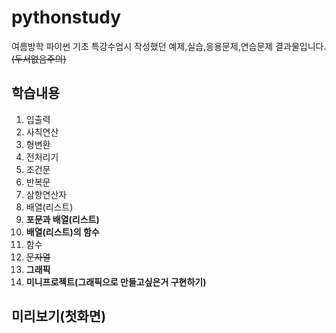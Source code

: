 # pythonstudy

여름방학 파이썬 기초 특강수업시 작성했던 예제,실습,응용문제,연습문제 결과물입니다.~~(두서없음주의)~~

## 학습내용
1. 입출력
2. 사칙연산
3. 형변환
4. 전처리기
5. 조건문
6. 반복문
7. 삼항연산자
8. 배열(리스트)
9. **포문과 배열(리스트)**
10. **배열(리스트)의 함수**
11. 함수
12. ~~문자열~~
13. **그래픽**
14. **미니프로젝트(그래픽으로 만들고싶은거 구현하기)**

## 미리보기(첫화면)

